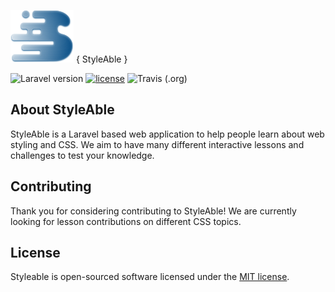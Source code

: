 
![Styleable](https://github.com/kaeross/styleAble/blob/master/public/images/logo-new.png) { StyleAble }


![Laravel version](https://img.shields.io/badge/laravel-5.7-blue.svg)
[![license](https://img.shields.io/badge/License-MIT-yellow.svg)](https://github.com/kaeross/styleAble/blob/master/LICENSE)
![Travis (.org)](https://img.shields.io/travis/:user/:repo.svg)


## About StyleAble

StyleAble is a Laravel based web application to help people learn about web styling and CSS. We aim to have many different interactive lessons and challenges to test your knowledge.


## Contributing

Thank you for considering contributing to StyleAble! We are currently looking for lesson contributions on different CSS topics. 


## License
Styleable is open-sourced software licensed under the [MIT license](https://opensource.org/licenses/MIT).
